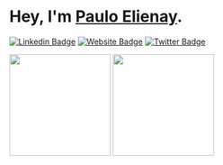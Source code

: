 # Hey, I'm [Paulo Elienay](https://pauloelienay.com).

[![Linkedin Badge](https://img.shields.io/badge/-LinkedIn-0e76a8?style=flat-square&logo=Linkedin&logoColor=white)](https://www.linkedin.com/in/paulo-elienay-247a19182/)
[![Website Badge](https://img.shields.io/badge/Website-3b5998?style=flat-square&logo=google-chrome&logoColor=white)](https://pauloelienay.com)
[![Twitter Badge](https://img.shields.io/badge/-Twitter-00acee?style=flat-square&logo=Twitter&logoColor=white)](https://twitter.com/paulo.elienay)

<p>
  <img height="180em" src="https://github-readme-stats.vercel.app/api?username=paulo-e&show_icons=true&hide_border=true&&count_private=true&include_all_commits=true" />
  <img height="180em" src="https://github-readme-stats.vercel.app/api/top-langs/?username=paulo-e&exclude_repo=KNN-Image-Classification&show_icons=true&hide_border=true&layout=compact&langs_count=8"/>
</p>
